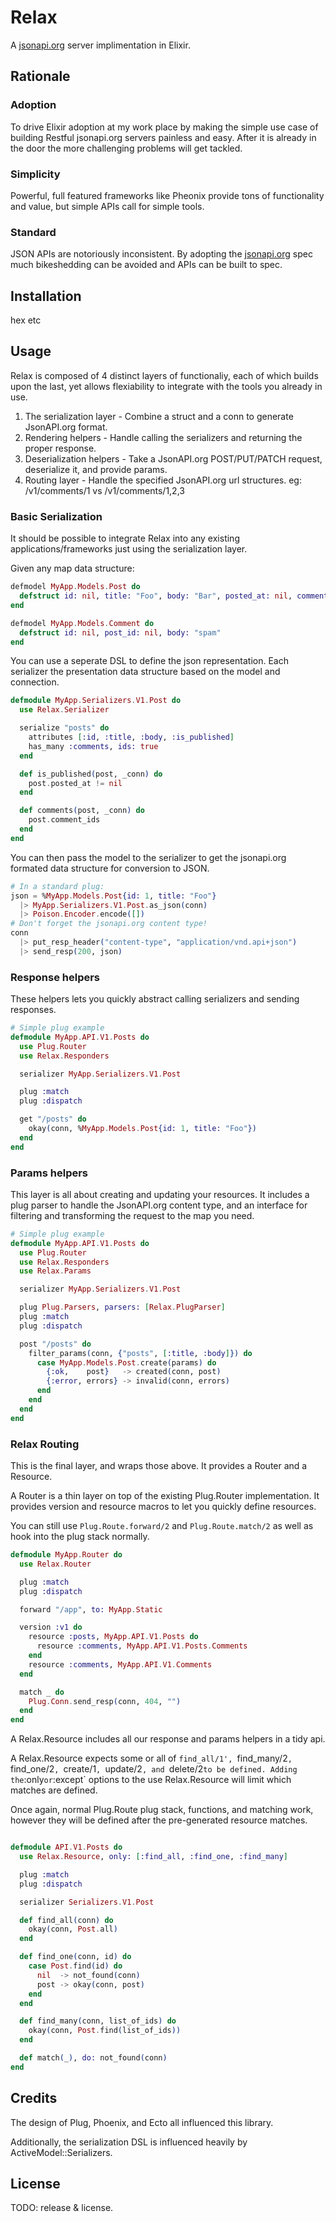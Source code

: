 # Relax

A [jsonapi.org](http://jsonapi.org) server implimentation in Elixir.

## Rationale

### Adoption

To drive Elixir adoption at my work place by making the simple use case of building Restful jsonapi.org servers painless and easy. After it is already in the door the more challenging problems will get tackled.

### Simplicity

Powerful, full featured frameworks like Pheonix provide tons of functionality and value, but simple APIs call for simple tools.

### Standard

JSON APIs are notoriously inconsistent. By adopting the [jsonapi.org](http://jsonapi.org) spec much bikeshedding can be avoided and APIs can be built to spec.

## Installation

hex etc

## Usage

Relax is composed of 4 distinct layers of functionaliy, each of which builds upon the last, yet allows flexiability to integrate with the tools you already in use.

1. The serialization layer - Combine a struct and a conn to generate JsonAPI.org format.
2. Rendering helpers - Handle calling the serializers and returning the proper response.
3. Deserialization helpers - Take a JsonAPI.org POST/PUT/PATCH request, deserialize it, and provide params.
4. Routing layer - Handle the specified JsonAPI.org url structures. eg: /v1/comments/1 vs /v1/comments/1,2,3

### Basic Serialization

It should be possible to integrate Relax into any existing applications/frameworks just using the serialization layer.

Given any map data structure:

```elixir
defmodel MyApp.Models.Post do
  defstruct id: nil, title: "Foo", body: "Bar", posted_at: nil, comment_ids: []
end

defmodel MyApp.Models.Comment do
  defstruct id: nil, post_id: nil, body: "spam"
end
```

You can use a seperate DSL to define the json representation. Each serializer the presentation data structure based on the model and connection.

```elixir
defmodule MyApp.Serializers.V1.Post do
  use Relax.Serializer

  serialize "posts" do
    attributes [:id, :title, :body, :is_published]
    has_many :comments, ids: true
  end

  def is_published(post, _conn) do
    post.posted_at != nil
  end

  def comments(post, _conn) do
    post.comment_ids
  end
end
```

You can then pass the model to the serializer to get the jsonapi.org formated data structure for conversion to JSON.

```elixir
# In a standard plug:
json = %MyApp.Models.Post{id: 1, title: "Foo"}
  |> MyApp.Serializers.V1.Post.as_json(conn)
  |> Poison.Encoder.encode([])
# Don't forget the jsonapi.org content type!
conn
  |> put_resp_header("content-type", "application/vnd.api+json")
  |> send_resp(200, json)
```

### Response helpers

These helpers lets you quickly abstract calling serializers and sending responses.


```elixir
# Simple plug example
defmodule MyApp.API.V1.Posts do
  use Plug.Router
  use Relax.Responders

  serializer MyApp.Serializers.V1.Post

  plug :match
  plug :dispatch

  get "/posts" do
    okay(conn, %MyApp.Models.Post{id: 1, title: "Foo"})
  end
end
```

### Params helpers

This layer is all about creating and updating your resources. It includes a plug parser to handle the JsonAPI.org content type, and an interface for filtering and transforming the request to the map you need.

```elixir
# Simple plug example
defmodule MyApp.API.V1.Posts do
  use Plug.Router
  use Relax.Responders
  use Relax.Params

  serializer MyApp.Serializers.V1.Post

  plug Plug.Parsers, parsers: [Relax.PlugParser]
  plug :match
  plug :dispatch

  post "/posts" do
    filter_params(conn, {"posts", [:title, :body]}) do
      case MyApp.Models.Post.create(params) do
        {:ok,    post}   -> created(conn, post)
        {:error, errors} -> invalid(conn, errors)
      end
    end
  end
end
```

### Relax Routing

This is the final layer, and wraps those above. It provides a Router and a Resource.

A Router is a thin layer on top of the existing Plug.Router implementation. It provides version and resource macros to let you quickly define resources.

You can still use `Plug.Route.forward/2` and `Plug.Route.match/2` as well as hook into the plug stack normally.

```elixir
defmodule MyApp.Router do
  use Relax.Router

  plug :match
  plug :dispatch

  forward "/app", to: MyApp.Static

  version :v1 do
    resource :posts, MyApp.API.V1.Posts do
      resource :comments, MyApp.API.V1.Posts.Comments
    end
    resource :comments, MyApp.API.V1.Comments
  end

  match _ do
    Plug.Conn.send_resp(conn, 404, "")
  end
end
```

A Relax.Resource includes all our response and params helpers in a tidy api.

A Relax.Resource expects some or all of `find_all/1', `find_many/2`, `find_one/2`, `create/1`, `update/2`, and `delete/2` to be defined. Adding the `:only` or `:except` options to the use Relax.Resource will limit which matches are defined.

Once again, normal Plug.Route plug stack, functions, and matching work, however they will be defined after the pre-generated resource matches.

```elixir

defmodule API.V1.Posts do
  use Relax.Resource, only: [:find_all, :find_one, :find_many]

  plug :match
  plug :dispatch

  serializer Serializers.V1.Post

  def find_all(conn) do
    okay(conn, Post.all)
  end

  def find_one(conn, id) do
    case Post.find(id) do
      nil  -> not_found(conn)
      post -> okay(conn, post)
    end
  end

  def find_many(conn, list_of_ids) do
    okay(conn, Post.find(list_of_ids))
  end

  def match(_), do: not_found(conn)
end

```

## Credits

The design of Plug, Phoenix, and Ecto all influenced this library.

Additionally, the serialization DSL is influenced heavily by ActiveModel::Serializers.

## License

TODO: release & license.
